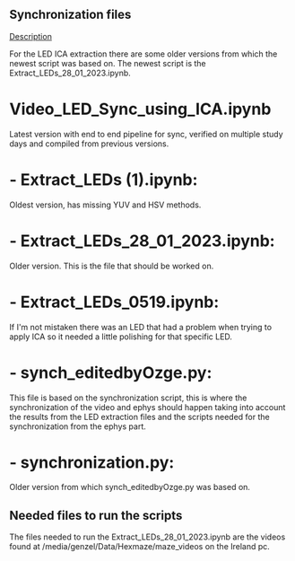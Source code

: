 ## Synchronization files
[Description](https://docs.google.com/document/d/1C5po2i44sqhHxwp52voB_3vZT7CsPBjcpynkymEkAQY/edit)

For the LED ICA extraction there are some older versions from which the newest script was based on. 
The newest script is the Extract_LEDs_28_01_2023.ipynb.

# Video_LED_Sync_using_ICA.ipynb
Latest version with end to end pipeline for sync, verified on multiple study days and compiled from previous versions.

# - Extract_LEDs (1).ipynb: 
Oldest version, has missing YUV and HSV methods.

# - Extract_LEDs_28_01_2023.ipynb:
Older version. This is the file that should be worked on.


# - Extract_LEDs_0519.ipynb:
If I'm not mistaken there was an LED that had a problem when trying to apply ICA so it needed a little polishing for that specific LED.


# - synch_editedbyOzge.py:
This file is based on the synchronization script, this is where the synchronization of the video and ephys should happen taking into account the results from the LED extraction files and the scripts needed for the synchronization from the ephys part.

# - synchronization.py:
Older version from which synch_editedbyOzge.py was based on.


## Needed files to run the scripts
The files needed to run the Extract_LEDs_28_01_2023.ipynb are the videos found at /media/genzel/Data/Hexmaze/maze_videos on the Ireland pc.
